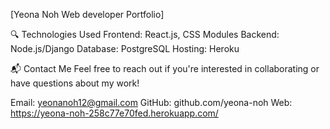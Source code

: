 [Yeona Noh Web developer Portfolio]

🔍 Technologies Used
Frontend: React.js, CSS Modules
Backend: Node.js/Django
Database: PostgreSQL
Hosting: Heroku

📬 Contact Me
Feel free to reach out if you're interested in collaborating or have questions about my work!

Email: yeonanoh12@gmail.com
GitHub: github.com/yeona-noh
Web: https://yeona-noh-258c77e70fed.herokuapp.com/
